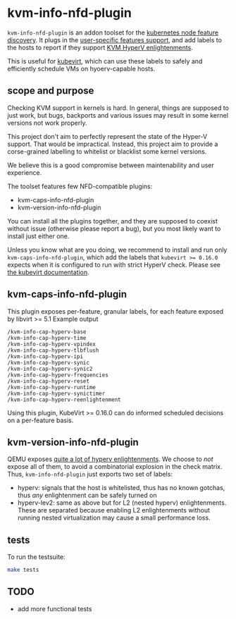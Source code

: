 # kvm-info-nfd-plugin

`kvm-info-nfd-plugin` is an addon toolset for the [kubernetes node feature discovery](https://github.com/kubernetes-sigs/node-feature-discovery).
It plugs in the [user-specific features support](https://github.com/kubernetes-sigs/node-feature-discovery#local-user-specific-features), and add labels to the hosts
to report if they support [KVM HyperV enlightenments](https://devconfcz2019.sched.com/event/Jcen/enlightening-kvm-hyper-v-emulation).

This is useful for [kubevirt](https://kubevirt.io), which can use these labels to safely and efficiently schedule VMs on hyoerv-capable hosts.

## scope and purpose

Checking KVM support in kernels is hard. In general, things are supposed to just work, but bugs, backports and various issues may result
in some kernel versions not work properly.

This project don't aim to perfectly represent the state of the Hyper-V support. That would be impractical. Instead, this project aim to provide
a corse-grained labelling to whitelist or blacklist some kernel versions.

We believe this is a good compromise between maintenability and user experience.

The toolset features few NFD-compatible plugins:
- kvm-caps-info-nfd-plugin
- kvm-version-info-nfd-plugin

You can install all the plugins together, and they are supposed to coexist without issue (otherwise please report a bug), but you most likely want to
install just either one.

Unless you know what are you doing, we recommend to install and run only `kvm-caps-info-nfd-plugin`, which add the labels that `kubevirt >= 0.16.0`
expects when it is configured to run with strict HyperV check. Please see [the kubevirt documentation](https://kubevirt.io/user-guide/docs/latest/creating-virtual-machines/guest-operating-system-information.html#hyperv-optimizations).

## kvm-caps-info-nfd-plugin

This plugin exposes per-feature, granular labels, for each feature exposed by libvirt >= 5.1
Example output
```
/kvm-info-cap-hyperv-base
/kvm-info-cap-hyperv-time
/kvm-info-cap-hyperv-vpindex
/kvm-info-cap-hyperv-tlbflush
/kvm-info-cap-hyperv-ipi
/kvm-info-cap-hyperv-synic
/kvm-info-cap-hyperv-synic2
/kvm-info-cap-hyperv-frequencies
/kvm-info-cap-hyperv-reset
/kvm-info-cap-hyperv-runtime
/kvm-info-cap-hyperv-synictimer
/kvm-info-cap-hyperv-reenlightenment
```

Using this plugin, KubeVirt >= 0.16.0 can do informed scheduled decisions on a per-feature basis.

## kvm-version-info-nfd-plugin

QEMU exposes [quite a lot of hyperv enlightenments](https://libvirt.org/formatdomain.html#elementsFeatures). We choose to _not_ expose all of them,
to avoid a combinatorial explosion in the check matrix.
Thus, `kvm-info-nfd-plugin` just exports two set of labels:
- hyperv: signals that the host is whitelisted, thus has no known gotchas, thus _any_ enlightenment can be safely turned on
- hyperv-lev2: same as above but for L2 (nested hyperv) enlightenments. These are separated because enabling L2 enlightenments without running nested
  virtualization may cause a small performance loss.


## tests

To run the  testsuite:
```bash
make tests
```

## TODO
- add more functional tests
